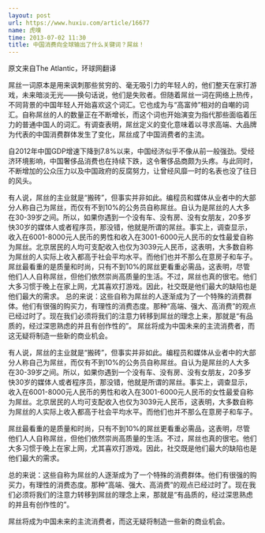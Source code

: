 ```yaml
---
layout: post
url: https://www.huxiu.com/article/16677
name: 虎嗅
time: 2013-07-02 11:30
title: 中国消费向全球输出了什么关键词？屌丝！
---
```

原文来自The Atlantic，环球网翻译

屌丝一词原本是用来讽刺那些贫穷的、毫无吸引力的年轻人的，他们整天在家打游戏，未来暗淡无光——换句话说，他们是失败者。但随着屌丝一词在网络上热传，不同背景的中国年轻人开始喜欢这个词汇。它也成为与“高富帅”相对的自嘲的词汇。自称屌丝的人的数量正在不断增长，而这个词也开始演变为指代那些面临着压力的普通中国人的词汇。有调查表明，屌丝定义的变化意味着以寻求高端、大品牌为代表的中国消费群体发生了变化，屌丝成了中国消费者的主流。

自2012年中国GDP增速下降到7.8%以来，中国经济似乎不像从前一般强劲。受经济环境影响，中国奢侈品消费也在持续下跌，这令奢侈品商颇为头疼。与此同时，不断增加的公众压力以及中国政府的反腐努力，让曾经风靡一时的名表也没了往日的风头。

有人说，屌丝的主业就是“搬砖”，但事实并非如此。编程员和媒体从业者中的大部分人称自己为屌丝，而仅有不到10%的公务员自称屌丝。自认为是屌丝的人大多在30-39岁之间。所以，如果你遇到一个没有车、没有房、没有女朋友，20多岁快30岁的媒体人或者程序员，那没错，他就是所谓的屌丝。事实上，调查显示，收入在6001-8000元人民币的男性和收入在3001-6000元人民币的女性最爱自称为屌丝。北京居民的人均可支配收入也仅为3039元人民币，这表明，大多数自称为屌丝的人实际上收入都高于社会平均水平。而他们也并不那么在意房子和车子。 屌丝最看重的是质量和时尚，只有不到10%的屌丝更看重必需品，这表明，尽管他们人人自称屌丝，但他们依然崇尚高质量的生活。不过，屌丝也真的很宅。他们大多习惯于晚上在家上网，尤其喜欢打游戏。因此，社交既是他们最大的缺陷也是他们最大的需求。 总的来说：这些自称为屌丝的人逐渐成为了一个特殊的消费群体。他们有很强的购买力，有理性的消费态度。那种“高端、强大、高消费”的观点已经过时了。现在我们必须将我们的注意力转移到屌丝的理念上来，那就是“有品质的，经过深思熟虑的并且有创作性的”。 屌丝将成为中国未来的主流消费者，而这无疑将制造一些新的商业机会。

有人说，屌丝的主业就是“搬砖”，但事实并非如此。编程员和媒体从业者中的大部分人称自己为屌丝，而仅有不到10%的公务员自称屌丝。自认为是屌丝的人大多在30-39岁之间。所以，如果你遇到一个没有车、没有房、没有女朋友，20多岁快30岁的媒体人或者程序员，那没错，他就是所谓的屌丝。事实上，调查显示，收入在6001-8000元人民币的男性和收入在3001-6000元人民币的女性最爱自称为屌丝。北京居民的人均可支配收入也仅为3039元人民币，这表明，大多数自称为屌丝的人实际上收入都高于社会平均水平。而他们也并不那么在意房子和车子。

屌丝最看重的是质量和时尚，只有不到10%的屌丝更看重必需品，这表明，尽管他们人人自称屌丝，但他们依然崇尚高质量的生活。不过，屌丝也真的很宅。他们大多习惯于晚上在家上网，尤其喜欢打游戏。因此，社交既是他们最大的缺陷也是他们最大的需求。

总的来说：这些自称为屌丝的人逐渐成为了一个特殊的消费群体。他们有很强的购买力，有理性的消费态度。那种“高端、强大、高消费”的观点已经过时了。现在我们必须将我们的注意力转移到屌丝的理念上来，那就是“有品质的，经过深思熟虑的并且有创作性的”。

屌丝将成为中国未来的主流消费者，而这无疑将制造一些新的商业机会。

